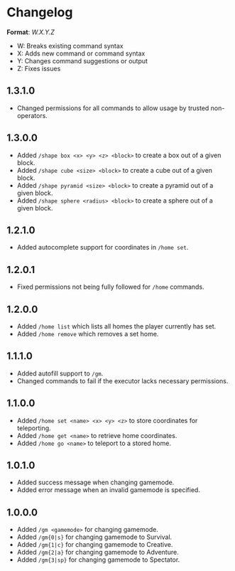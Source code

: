 # Changelog

**Format**: *W.X.Y.Z*
- W: Breaks existing command syntax
- X: Adds new command or command syntax
- Y: Changes command suggestions or output
- Z: Fixes issues

## 1.3.1.0
- Changed permissions for all commands to allow usage by trusted non-operators.

## 1.3.0.0
- Added `/shape box <x> <y> <z> <block>` to create a box out of a given block.
- Added `/shape cube <size> <block>` to create a cube out of a given block.
- Added `/shape pyramid <size> <block>` to create a pyramid out of a given block.
- Added `/shape sphere <radius> <block>` to create a sphere out of a given block.

## 1.2.1.0
- Added autocomplete support for coordinates in `/home set`.

## 1.2.0.1
- Fixed permissions not being fully followed for `/home` commands.

## 1.2.0.0
- Added `/home list` which lists all homes the player currently has set.
- Added `/home remove` which removes a set home.

## 1.1.1.0
- Added autofill support to `/gm`.
- Changed commands to fail if the executor lacks necessary permissions.

## 1.1.0.0
- Added `/home set <name> <x> <y> <z>` to store coordinates for teleporting.
- Added `/home get <name>` to retrieve home coordinates.
- Added `/home go <name>` to teleport to a stored home.

## 1.0.1.0
- Added success message when changing gamemode.
- Added error message when an invalid gamemode is specified.

## 1.0.0.0
- Added `/gm <gamemode>` for changing gamemode.
- Added `/gm{0|s}` for changing gamemode to Survival.
- Added `/gm{1|c}` for changing gamemode to Creative.
- Added `/gm{2|a}` for changing gamemode to Adventure.
- Added `/gm{3|sp}` for changing gamemode to Spectator.
